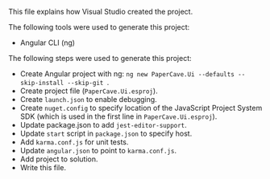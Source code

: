 This file explains how Visual Studio created the project.

The following tools were used to generate this project:
- Angular CLI (ng)

The following steps were used to generate this project:
- Create Angular project with ng: `ng new PaperCave.Ui --defaults --skip-install --skip-git `.
- Create project file (`PaperCave.Ui.esproj`).
- Create `launch.json` to enable debugging.
- Create `nuget.config` to specify location of the JavaScript Project System SDK (which is used in the first line in `PaperCave.Ui.esproj`).
- Update package.json to add `jest-editor-support`.
- Update `start` script in `package.json` to specify host.
- Add `karma.conf.js` for unit tests.
- Update `angular.json` to point to `karma.conf.js`.
- Add project to solution.
- Write this file.
